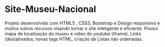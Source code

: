 # Site-Museu-Nacional
Projeto desenvolvido com HTML5 , CSS3, Bootstrap e Design responsivo e muitos outros recursos visando tornar o site inteligente e eficiente.
Possui mapa de localização do museu e vídeo do youtube (iframe), Links (des)ativados, novas tags HTML, criação de Listas não ordenadas.

